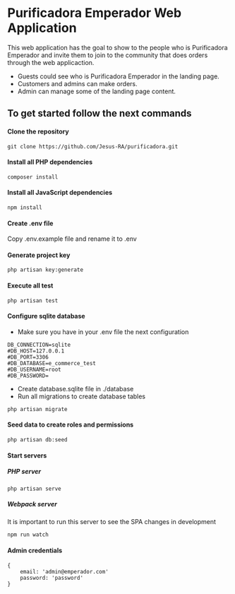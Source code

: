 # Purificadora Emperador Web Application
This web application has the goal to show to the people who is Purificadora Emperador and invite them
to join to the community that does orders through the web applicaction.

* Guests could see who is Purificadora Emperador in the landing page.
* Customers and admins can make orders.
* Admin can manage some of the landing page content.

## To get started follow the next commands

#### Clone the repository
```
git clone https://github.com/Jesus-RA/purificadora.git
```

#### Install all PHP dependencies
```
composer install
```

#### Install all JavaScript dependencies
```
npm install
```

#### Create .env file
Copy .env.example file and rename it to .env

#### Generate project key
```
php artisan key:generate
```

#### Execute all test
```
php artisan test
```

#### Configure sqlite database
* Make sure you have in your .env file the next configuration
```
DB_CONNECTION=sqlite
#DB_HOST=127.0.0.1
#DB_PORT=3306
#DB_DATABASE=e_commerce_test
#DB_USERNAME=root
#DB_PASSWORD=
```
* Create database.sqlite file in ./database
* Run all migrations to create database tables
```
php artisan migrate
```

#### Seed data to create roles and permissions
```
php artisan db:seed
```

#### Start servers

##### PHP server
```
php artisan serve
```

##### Webpack server
It is important to run this server to see the SPA changes in development
```
npm run watch
```

#### Admin credentials
```
{
    email: 'admin@emperador.com'
    password: 'password'
}
```